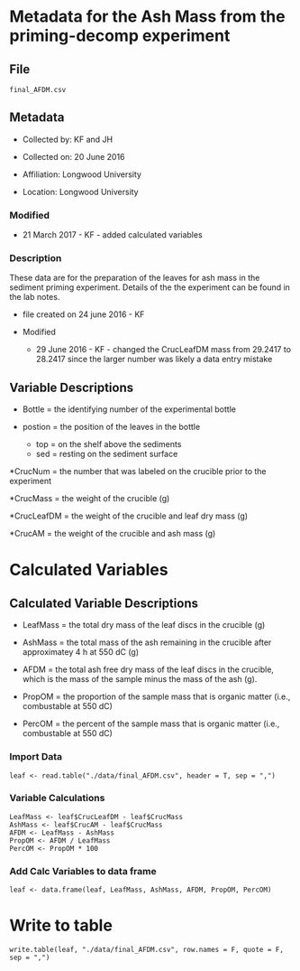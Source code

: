 # Metadata for the Ash Mass from the priming-decomp experiment

## File

`final_AFDM.csv`

## Metadata

* Collected by: KF and JH

* Collected on: 20 June 2016

* Affiliation: Longwood University

* Location: Longwood University

### Modified 

* 21 March 2017 - KF - added calculated variables

### Description

These data are for the preparation of the leaves for ash mass in the sediment priming experiment. Details of the the experiment can be found in the lab notes.


* file created on 24 june 2016 - KF

* Modified

  * 29 June 2016 - KF - changed the CrucLeafDM mass from 29.2417 to 28.2417 since the larger number was likely a data entry mistake

## Variable Descriptions

* Bottle = the identifying number of the experimental bottle

* postion = the position of the leaves in the bottle
  * top = on the shelf above the sediments
  * sed = resting on the sediment surface

*CrucNum = the number that was labeled on the crucible prior to the experiment

*CrucMass = the weight of the crucible (g)

*CrucLeafDM = the weight of the crucible and leaf dry mass (g)

*CrucAM = the weight of the crucible and ash mass (g)

# Calculated Variables

## Calculated Variable Descriptions

* LeafMass = the total dry mass of the leaf discs in the crucible (g)

* AshMass = the total mass of the ash remaining in the crucible after approximatey 4 h at 550 dC (g)

* AFDM = the total ash free dry mass of the leaf discs in the crucible, which is the mass of the sample minus the mass of the ash (g).

* PropOM = the proportion of the sample mass that is organic matter (i.e., combustable at 550 dC)

* PercOM = the percent of the sample mass that is organic matter (i.e., combustable at 550 dC)

### Import Data

    leaf <- read.table("./data/final_AFDM.csv", header = T, sep = ",") 

### Variable Calculations

    LeafMass <- leaf$CrucLeafDM - leaf$CrucMass
    AshMass <- leaf$CrucAM - leaf$CrucMass
    AFDM <- LeafMass - AshMass
    PropOM <- AFDM / LeafMass
    PercOM <- PropOM * 100

### Add Calc Variables to data frame

    leaf <- data.frame(leaf, LeafMass, AshMass, AFDM, PropOM, PercOM)

# Write to table

    write.table(leaf, "./data/final_AFDM.csv", row.names = F, quote = F, sep = ",")
